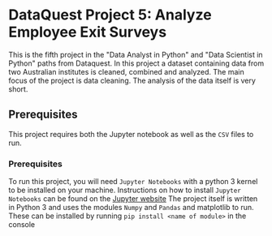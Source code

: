 # DataQuest Project 5: Analyze Employee Exit Surveys

This is the fifth project in the "Data Analyst in Python" and "Data Scientist in Python" paths from Dataquest. In this project a dataset containing data from two Australian institutes is cleaned, combined and analyzed. The main focus of the project is data cleaning. The analysis of the data itself is very short.

## Prerequisites

This project requires both the Jupyter notebook as well as the `CSV` files to run.

### Prerequisites

To run this project, you will need `Jupyter Notebooks` with a python 3 kernel to be installed on your machine. Instructions on how to install `Jupyter Notebooks` can be found on the [Jupyter website](https://jupyter.org/install) The project itself is written in Python 3 and uses the modules `Numpy` and `Pandas` and matplotlib to run. These can be installed by running `pip install <name of module>` in the console






